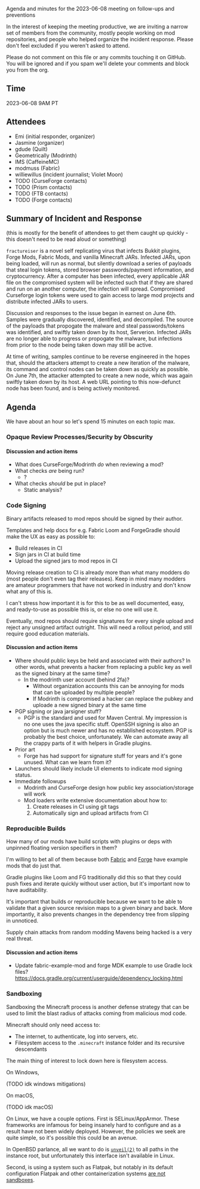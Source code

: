 Agenda and minutes for the 2023-06-08 meeting on follow-ups and preventions

In the interest of keeping the meeting productive, we are inviting a narrow set of members
from the community, mostly people working on mod repositories, and people who helped
organize the incident response. Please don't feel excluded if you weren't asked to attend.

Please do not comment on this file or any commits touching it on GitHub. You will be
ignored and if you spam we'll delete your comments and block you from the org.

## Time
2023-06-08 9AM PT

## Attendees

* Emi (initial responder, organizer)
* Jasmine (organizer)
* gdude (Quilt)
* Geometrically (Modrinth)
* IMS (CaffeineMC)
* modmuss (Fabric)
* williewillus (incident journalist; Violet Moon)
* TODO (CurseForge contacts)
* TODO (Prism contacts)
* TODO (FTB contacts)
* TODO (Forge contacts)

## Summary of Incident and Response

(this is mostly for the benefit of attendees to get them caught up quickly - this doesn't need to be read aloud or something)

`fractureiser` is a novel self replicating virus that infects Bukkit plugins, Forge Mods, Fabric Mods, and vanilla Minecraft JARs. Infected JARs, upon being loaded, will run as normal, but silently download a series of payloads that steal login tokens, stored browser passwords/payment information, and cryptocurrency. After a computer has been infected, every applicable JAR file on the compromised system will be infected such that if they are shared and run on an another computer, the infection will spread. Compromised Curseforge login tokens were used to gain access to large mod projects and distribute infected JARs to users.

Discussion and responses to the issue began in earnest on June 6th. Samples were gradually discovered, identified, and decompiled. The source of the payloads that propogate the malware and steal passwords/tokens was identified, and swiftly taken down by its host, Serverion. Infected JARs are no longer able to progress or propogate the malware, but infections from prior to the node being taken down may still be active.

At time of writing, samples continue to be reverse engineered in the hopes that, should the attackers attempt to create a new iteration of the malware, its command and control nodes can be taken down as quickly as possible. On June 7th, the attacker attempted to create a new node, which was again swiftly taken down by its host. A web URL pointing to this now-defunct node has been found, and is being actively monitored.

## Agenda
We have about an hour so let's spend 15 minutes on each topic max.

### Opaque Review Processes/Security by Obscurity

#### Discussion and action items

- What does CurseForge/Modrinth *do* when reviewing a mod?
- What checks *are* being run?
  - ?
- What checks *should* be put in place?
  - Static analysis?

### Code Signing
Binary artifacts released to mod repos should be signed by their author.

Templates and help docs for e.g. Fabric Loom and ForgeGradle should make the UX as easy as
possible to:

* Build releases in CI
* Sign jars in CI at build time
* Upload the signed jars to mod repos in CI
	
Moving release creation to CI is already more than what many modders do (most people don't
even tag their releases). Keep in mind many modders are amateur programmers that have not
worked in industry and don't know what any of this is.

I can't stress how important it is for this to be as well documented, easy, and
ready-to-use as possible this is, or else no one will use it.

Eventually, mod repos should require signatures for every single upload and reject any
unsigned artifact outright. This will need a rollout period, and still require good
education materials.

#### Discussion and action items

- Where should public keys be held and associated with their authors? In other words, what
  prevents a hacker from replacing a public key as well as the signed binary at the same
  time?
  - In the modrinth user account (behind 2fa)?
	- Without organization accounts this can be annoying for mods that can be uploaded by
      multiple people?
	- If Modrinth is compromised a hacker can replace the pubkey and uploade a new signed
      binary at the same time
- PGP signing or java jarsigner stuff?
  - PGP is the standard and used for Maven Central. My impression is no one uses the java
    specific stuff. OpenSSH signing is also an option but is much newer and has no
    established ecosystem. PGP is probably the best choice, unfortunately. We can automate
    away all the crappy parts of it with helpers in Gradle plugins.
- Prior art
  - Forge has had support for signature stuff for years and it's gone unused. What can we
    learn from it?
- Launchers should likely include UI elements to indicate mod signing status.
- Immediate followups
  - Modrinth and CurseForge design how public key association/storage will work
  - Mod loaders write extensive documentation about how to:
	1. Create releases in CI using git tags
	2. Automatically sign and upload artifacts from CI

### Reproducible Builds
How many of our mods have build scripts with plugins or deps with unpinned floating
version specifiers in them?

I'm willing to bet all of them because both
[Fabric](https://github.com/FabricMC/fabric-example-mod/blob/1.20/build.gradle#L2) and
[Forge](https://github.com/MinecraftForge/MinecraftForge/blob/1.19.x/mdk/build.gradle#L4)
have example mods that do just that.

Gradle plugins like Loom and FG traditionally did this so that they could push fixes and
iterate quickly without user action, but it's important now to have auditability.

It's important that builds or reproducible because we want to be able to validate that a
given source revision maps to a given binary and back. More importantly, it also prevents
changes in the dependency tree from slipping in unnoticed.

Supply chain attacks from random modding Mavens being hacked is a very real threat.

#### Discussion and action items

- Update fabric-example-mod and forge MDK example to use Gradle lock files?
  https://docs.gradle.org/current/userguide/dependency_locking.html

### Sandboxing
Sandboxing the Minecraft process is another defense strategy that can be used to limit the
blast radius of attacks coming from malicious mod code.

Minecraft should only need access to:

- The internet, to authenticate, log into servers, etc.
- Filesystem access to the `.minecraft` instance folder and its recursive descendants

The main thing of interest to lock down here is filesystem access.

On Windows, 

(TODO idk windows mitigations)

On macOS,

(TODO idk macOS)

On Linux, we have a couple options. First is SELinux/AppArmor. These frameworks are
infamous for being insanely hard to configure and as a result have not been widely
deployed. However, the policies we seek are quite simple, so it's possible this could be
an avenue.

In OpenBSD parlance, all we want to do is [`unveil(2)`](https://man.openbsd.org/unveil) to
all paths in the instance root, but unfortunately this interface isn't available in Linux.

Second, is using a system such as Flatpak, but notably in its default configuration
Flatpak and other containerization systems [are not
sandboxes](https://hanako.codeberg.page/).

